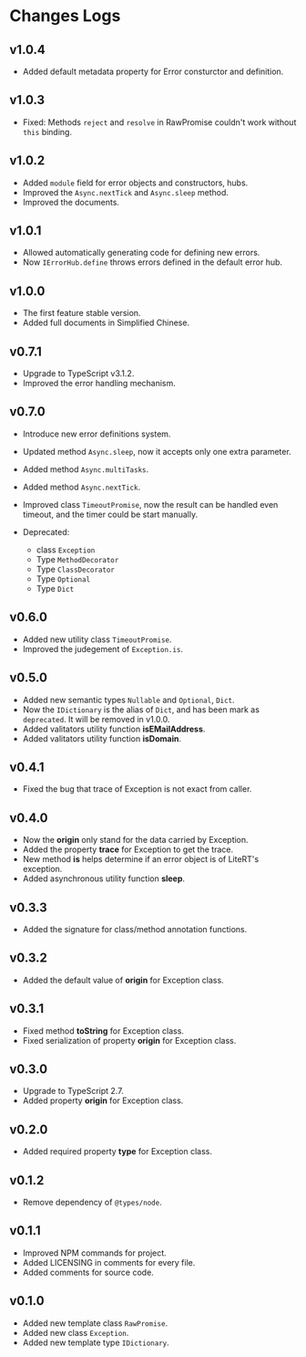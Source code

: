 # Changes Logs

## v1.0.4

- Added default metadata property for Error consturctor and definition.

## v1.0.3

- Fixed: Methods `reject` and `resolve` in RawPromise couldn't work without
  `this` binding.

## v1.0.2

- Added `module` field for error objects and constructors, hubs.
- Improved the `Async.nextTick` and `Async.sleep` method.
- Improved the documents.

## v1.0.1

- Allowed automatically generating code for defining new errors.
- Now `IErrorHub.define` throws errors defined in the default error hub.

## v1.0.0

- The first feature stable version.
- Added full documents in Simplified Chinese.

## v0.7.1

- Upgrade to TypeScript v3.1.2.
- Improved the error handling mechanism.

## v0.7.0

- Introduce new error definitions system.
- Updated method `Async.sleep`, now it accepts only one extra parameter.
- Added method `Async.multiTasks`.
- Added method `Async.nextTick`.
- Improved class `TimeoutPromise`, now the result can be handled even timeout,
  and the timer could be start manually.
- Deprecated:

  - class `Exception`
  - Type `MethodDecorator`
  - Type `ClassDecorator`
  - Type `Optional`
  - Type `Dict`

## v0.6.0

- Added new utility class `TimeoutPromise`.
- Improved the judegement of `Exception.is`.

## v0.5.0

- Added new semantic types `Nullable` and `Optional`, `Dict`.
- Now the `IDictionary` is the alias of `Dict`, and has been mark as
  `deprecated`. It will be removed in v1.0.0.
- Added valitators utility function **isEMailAddress**.
- Added valitators utility function **isDomain**.

## v0.4.1

- Fixed the bug that trace of Exception is not exact from caller.

## v0.4.0

- Now the **origin** only stand for the data carried by Exception.
- Added the property **trace** for Exception to get the trace.
- New method **is** helps determine if an error object is of LiteRT's exception.
- Added asynchronous utility function **sleep**.

## v0.3.3

- Added the signature for class/method annotation functions.

## v0.3.2

- Added the default value of **origin** for Exception class.

## v0.3.1

- Fixed method **toString** for Exception class.
- Fixed serialization of property **origin** for Exception class.

## v0.3.0

- Upgrade to TypeScript 2.7.
- Added property **origin** for Exception class.

## v0.2.0

- Added required property **type** for Exception class.

## v0.1.2

- Remove dependency of `@types/node`.

## v0.1.1

- Improved NPM commands for project.
- Added LICENSING in comments for every file.
- Added comments for source code.

## v0.1.0

- Added new template class `RawPromise`.
- Added new class `Exception`.
- Added new template type `IDictionary`.

